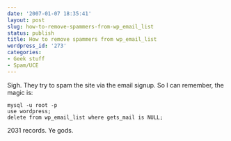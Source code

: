 ```yaml
---
date: '2007-01-07 18:35:41'
layout: post
slug: how-to-remove-spammers-from-wp_email_list
status: publish
title: How to remove spammers from wp_email_list
wordpress_id: '273'
categories:
- Geek stuff
- Spam/UCE
---
```



Sigh. They try to spam the site via the email signup. So I can remember, the magic is:


    
    
    mysql -u root -p
    use wordpress;
    delete from wp_email_list where gets_mail is NULL;
    



2031 records. Ye gods.
